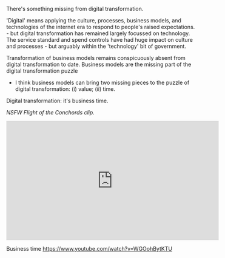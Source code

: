 There's something missing from digital transformation. 

'Digital' means applying the culture, processes, business models, and technologies of the internet era to respond to people's raised expectations. - but digital transformation has remained largely focussed on technology. The service standard and spend controls have had huge impact on culture and processes - but arguably within the 'technology' bit of government. 

Transformation of business models remains conspicuously absent from digital transformation to date. Business models are the missing part of the digital transformation puzzle

- I think business models can bring two missing pieces to the puzzle of digital transformation: (i) value; (ii) time.

Digital transformation: it's business time. 

*NSFW Flight of the Conchords clip.*
<iframe width="560" height="315" src="https://www.youtube.com/embed/WGOohBytKTU" frameborder="0" allow="accelerometer; autoplay; encrypted-media; gyroscope; picture-in-picture" allowfullscreen></iframe>

Business time https://www.youtube.com/watch?v=WGOohBytKTU
